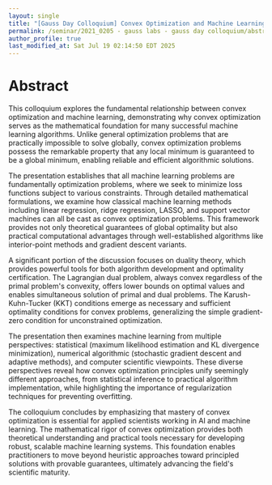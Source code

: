 ```yaml
---
layout: single
title: "[Gauss Day Colloquium] Convex Optimization and Machine Learning"
permalink: /seminar/2021_0205 - gauss labs - gauss day colloquium/abstract
author_profile: true
last_modified_at: Sat Jul 19 02:14:50 EDT 2025
---
```


# Abstract

This colloquium explores the fundamental relationship between convex optimization and machine learning, demonstrating why convex optimization serves as the mathematical foundation for many successful machine learning algorithms. Unlike general optimization problems that are practically impossible to solve globally, convex optimization problems possess the remarkable property that any local minimum is guaranteed to be a global minimum, enabling reliable and efficient algorithmic solutions.

The presentation establishes that all machine learning problems are fundamentally optimization problems, where we seek to minimize loss functions subject to various constraints. Through detailed mathematical formulations, we examine how classical machine learning methods including linear regression, ridge regression, LASSO, and support vector machines can all be cast as convex optimization problems. This framework provides not only theoretical guarantees of global optimality but also practical computational advantages through well-established algorithms like interior-point methods and gradient descent variants.

A significant portion of the discussion focuses on duality theory, which provides powerful tools for both algorithm development and optimality certification. The Lagrangian dual problem, always convex regardless of the primal problem's convexity, offers lower bounds on optimal values and enables simultaneous solution of primal and dual problems. The Karush-Kuhn-Tucker (KKT) conditions emerge as necessary and sufficient optimality conditions for convex problems, generalizing the simple gradient-zero condition for unconstrained optimization.

The presentation then examines machine learning from multiple perspectives: statistical (maximum likelihood estimation and KL divergence minimization), numerical algorithmic (stochastic gradient descent and adaptive methods), and computer scientific viewpoints. These diverse perspectives reveal how convex optimization principles unify seemingly different approaches, from statistical inference to practical algorithm implementation, while highlighting the importance of regularization techniques for preventing overfitting.

The colloquium concludes by emphasizing that mastery of convex optimization is essential for applied scientists working in AI and machine learning. The mathematical rigor of convex optimization provides both theoretical understanding and practical tools necessary for developing robust, scalable machine learning systems. This foundation enables practitioners to move beyond heuristic approaches toward principled solutions with provable guarantees, ultimately advancing the field's scientific maturity.
